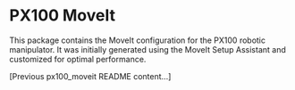 # PX100 MoveIt

This package contains the MoveIt configuration for the PX100 robotic manipulator. It was initially generated using the MoveIt Setup Assistant and customized for optimal performance.

[Previous px100_moveit README content...]